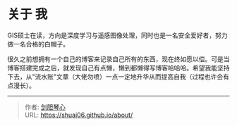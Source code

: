 # 关于 我


  
    
GIS硕士在读，方向是深度学习与遥感图像处理，同时也是一名安全爱好者，努力做一名合格的白帽子。
  
    

       

很久之前想拥有一个自己的博客来记录自己所有的东西，现在终如愿以偿。可是当博客搭建完成之后，就发现自己有点懒，懒到都懒得写博客哈哈哈。希望我能坚持下去，从"流水账"文章（大佬勿喷）一点一定地升华从而提高自我（过程也许会有点漫长）。



---

> 作者: [剑胆琴心](http://shuai06.github.io)  
> URL: https://shuai06.github.io/about/  

